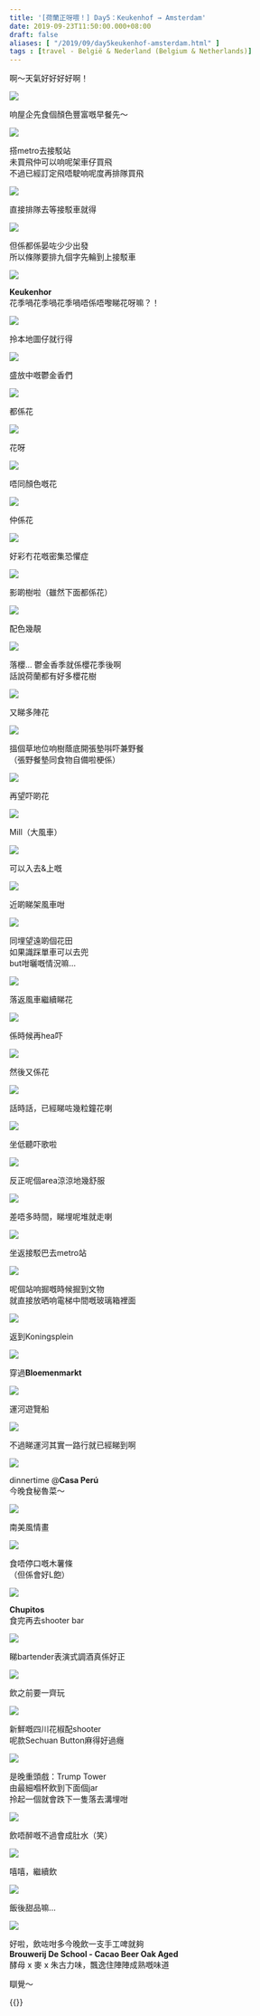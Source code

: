 ```yaml
---
title: '[荷蘭正呀喂！] Day5：Keukenhof → Amsterdam'
date: 2019-09-23T11:50:00.000+08:00
draft: false
aliases: [ "/2019/09/day5keukenhof-amsterdam.html" ]
tags : [travel - België & Nederland (Belgium & Netherlands)]
---
```


啊～天氣好好好好啊！  

![](/images/amsterdam5z1.jpg)

响屋企先食個顏色豐富嘅早餐先～  

![](/images/amsterdam5z2.jpg)

搭metro去接駁站  
未買飛仲可以响呢架車仔買飛  
不過已經訂定飛唔駛响呢度再排隊買飛  

![](/images/amsterdam5z3.jpg)

直接排隊去等接駁車就得  

![](/images/amsterdam5z4.jpg)

但係都係晏咗少少出發  
所以條隊要排九個字先輪到上接駁車  

![](/images/amsterdam5z5.jpg)

**Keukenhor**  
花季喎花季喎花季喎唔係唔嚟睇花呀嘛？！  

![](/images/amsterdam5z6.jpg)

拎本地圖仔就行得  

![](/images/amsterdam5z7.jpg)

盛放中嘅鬱金香們  

![](/images/amsterdam5z8.jpg)

都係花  

![](/images/amsterdam5z9.jpg)

花呀  

![](/images/amsterdam5z10.jpg)

唔同顏色嘅花  

![](/images/amsterdam5z11.jpg)

仲係花  

![](/images/amsterdam5z12.jpg)

好彩冇花嘅密集恐懼症  

![](/images/amsterdam5z13.jpg)

影啲樹啦（雖然下面都係花）  

![](/images/amsterdam5z14.jpg)

配色幾靚  

![](/images/amsterdam5z15.jpg)

落櫻... 鬱金香季就係櫻花季後啊  
話說荷蘭都有好多櫻花樹  

![](/images/amsterdam5z16.jpg)

又睇多陣花  

![](/images/amsterdam5z17.jpg)

搵個草地位响樹蔭底開張墊唞吓兼野餐  
（張野餐墊同食物自備啦梗係）  

![](/images/amsterdam5z18.jpg)

再望吓啲花  

![](/images/amsterdam5z19.jpg)

Mill（大風車）  

![](/images/amsterdam5z20.jpg)

可以入去&上嘅  

![](/images/amsterdam5z21.jpg)

近啲睇架風車咁  

![](/images/amsterdam5z22.jpg)

同埋望遠啲個花田  
如果識踩單車可以去兜  
but咁曬嘅情況嘛...  

![](/images/amsterdam5z23.jpg)

落返風車繼續睇花  

![](/images/amsterdam5z24.jpg)

係時候再hea吓  

![](/images/amsterdam5z25.jpg)

然後又係花  

![](/images/amsterdam5z26.jpg)

話時話，已經睇咗幾粒鐘花喇  

![](/images/amsterdam5z27.jpg)

坐低聽吓歌啦  

![](/images/amsterdam5z28.jpg)

反正呢個area涼涼地幾舒服  

![](/images/amsterdam5z29.jpg)

差唔多時間，睇埋呢堆就走喇  

![](/images/amsterdam5z30.jpg)

坐返接駁巴去metro站  

![](/images/amsterdam5z31.jpg)

呢個站响掘嘅時候掘到文物  
就直接放晒响電梯中間嘅玻璃箱裡面  

![](/images/amsterdam5z32.jpg)

返到Koningsplein  

![](/images/amsterdam5z33.jpg)

穿過**Bloemenmarkt**  

![](/images/amsterdam5z34.jpg)

運河遊覽船  

![](/images/amsterdam5z35.jpg)

不過睇運河其實一路行就已經睇到啊  

![](/images/amsterdam5z36.jpg)

dinnertime @**Casa Perú**  
今晚食秘魯菜～  

![](/images/amsterdam5z37.jpg)

南美風情畫  

![](/images/amsterdam5z38.jpg)

食唔停口嘅木薯條  
（但係會好L飽）  

![](/images/amsterdam5z39.jpg)

**Chupitos**  
食完再去shooter bar  

![](/images/amsterdam5z40.jpg)

睇bartender表演式調酒真係好正  

![](/images/amsterdam5z41.jpg)

飲之前要一齊玩  

![](/images/amsterdam5z42.jpg)

新鮮嘅四川花椒配shooter  
呢款Sechuan Button麻得好過癮  

![](/images/amsterdam5z43.jpg)

是晚重頭戲：Trump Tower  
由最細嗰杯飲到下面個jar  
拎起一個就會跌下一隻落去溝埋咁  

![](/images/amsterdam5z44.jpg)

飲唔醉嘅不過會成肚水（笑）  

![](/images/amsterdam5z45.jpg)

嘻嘻，繼續飲  

![](/images/amsterdam5z46.jpg)

飯後甜品嘛...  

![](/images/amsterdam5z47.jpg)

好啦，飲咗咁多今晚飲一支手工啤就夠  
**Brouwerij De School - Cacao Beer Oak Aged**  
酵母 x 麥 x 朱古力味，飄逸住陣陣成熟嘅味道  
  
  
瞓覺～  
  
  

{{<amsterdam>}}  
